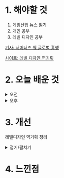 # 1. 해야할 것

1. 게임산업 뉴스 읽기 
2. 개인 공부  
3. 레벨 디자인 공부

[기사: 서머너즈 워 글로벌 흥행](https://www.gamemeca.com/view.php?gid=1749919)

[사이트: 레벨 디자인 역기획](https://blog.naver.com/tepet/140210402877)

# 2. 오늘 배운 것

<details>
<summary>오전</summary>

## 오늘의 뉴스
![image](https://github.com/JM94Ent/TIL-WIL/assets/143363550/70b2e891-115a-49b4-9111-456dad040aa6)
```
90% 해외 수익
게임이 국내에서 잘 되지 않더라도 해외에서 잘 되는 경우가 있다.
감성의 문제인가? 난 이미 이런 사례를 알고 있다.
바로 크로스파이어다.
한국에서 흥행은 실패했지만, 서든어택이 워낙 잘 되어있기도 하고, 중국에서는 서든어택과 같은 위치일 정도로 국민 총게임이다.

이 감성을 알기 위한 시장분석이 중요하다는 걸 다시한번 확인한다.
```

■ 금발 미소녀가 남친 머리통 들고 전기톱 썰기하는 게임 
또래 아이들처럼 노래방 가기와 언데드 썰기하기가 취미인 평범한 고등학생 치어리더의 전기톱 액션, 롤리팝 체인소가 돌아옵니다. 드라가미 게임즈는 14일 그래스호퍼 매뉴팩처의 액션 게임인 롤리팝 체인소 리마스터판, '롤리팝 체인소 리팝(LOLLIPOP CHAINSAW RePOP)' 출시일을 영상과 함께 공개했습니다.

■ 오딘 세계관 잇는 로그라이크, '발할라 서바이벌' 
라이온하트 스튜디오가 오딘 세계관을 잇는 다크판타지 핵앤슬래시 '발할라 서바이벌(VALHALLA SURVIVAL)'의 인게임 모습을 처음으로 공개했습니다. 라이온하트 스튜디오는 "오딘으로 입증한 압도적인 개발력을 바탕으로 로그라이크 장르 최고의 게임을 목표로 게임을 개발중"이라고 전했습니다.

■ [이슈] 엉터리 해석, 황당한 결론...살해 원인이 게임? 
만삭 아내 살해의 원인이 게임중독이라고 나온 방송 내용이 논란입니다. 이에 게임이용자협회(협회장 이철우 변호사)는 공정성과 객관성을 위반했다고 주장하며 방송통신심의위원회에 심의를 신청했다고 13일 밝혔습니다.

■ 코인무스메, 1억 원 규모 CBT 17일부터 진행
이번 베타 테스트는 코인무스메 사전 가챠에서 20달러 상당의 프리미엄 가챠를 총 10회 돌린 이들만 참여할 수 있으며, 참여자들에게는 총액 1억 원 규모의 무스메 코인이 상금으로 지급됩니다. 이번에 진행되는 CBT는 17일 오후 3시부터 30일 23:59분까지 진행되며, 6월 7일부터 10일까지 진행된 벼락치기 가챠 기간 동안 200달러 이상의 가챠를 실행한 유저들 또한 CBT에 참여할 수 있습니다.

■ 게임스컴 for 남미, 상파울루에서 26일 개최
유럽과 아시아를 넘어 이제는 남미로까지 영역을 확장하는 게임스컴. 남미에서 그 시작을 알릴 '게임스컴 라탐(Gamescom Latam)'이 오는 26일부터 30일까지 5일간 브라질 상파울루에서 개최됩니다.

■ 슬롯 매니징 로그라이크 'RP7', 스팀넥스트페스트 출전
국내 인디 개발사 터틀크림 게임즈가 개발중인 로그라이크 RPG 'RP7'이 스팀넥스트페스트에 출전합니다. RP7은 슬롯머신과 로그라이크를 융합한 독특한 기획으로 만들어진 게임입니다. 플레이어는 게임 내에 존재하는 7개의 슬롯을 돌려 랜덤으로 등장하는 몬스터와 포션, 아이템을 배치해 던전의 끝까지 진행해야 하며, 이 과정에서 언제 전투를 치르고, 언제 회복할 것인지를 결정해야 합니다.

■ 던파 2차 창작 플레이마켓 시즌2, 7월 6일 개최 
'던전앤파이터(이하 던파)'의 대표 2차 창작 행사인 '플레이마켓' 시즌6를 7월 6일 서울 양재 aT센터 제2전시장에서 개최됩니다. 이번 '플레이마켓' 시즌6에는 40여 팀이 참가해 개성과 아이디어가 돋보이는 다양한 창작 굿즈를 선보일 예정입니다.

■ [이슈] 배그, 뉴진스 상품에 '없는 천장 있다고' 표기 오류 
크래프톤이 인기 그룹 뉴진스와의 협업 관련 상품에 확률 정보 표기를 정정하는 공지를 내고 이를 수정했습니다. 일종의 천장 시스템인 불운 방지가 뉴진스 협업 관련 아이템에는 적용되지 않았으나 적용된 것으로 표기됐기 때문입니다.
</details>


<details>
<summary>오후</summary>

## 레벨 디자인 공부
![image](https://github.com/JM94Ent/TIL-WIL/assets/143363550/c0439288-ab05-44a6-a4d7-e3ba7e4480e7)

![image](https://github.com/JM94Ent/TIL-WIL/assets/143363550/6eaf8028-9622-4c92-b00d-4b98df61566d)

![image](https://github.com/JM94Ent/TIL-WIL/assets/143363550/8bd136b7-5c7b-47c0-b23f-4229bba3e676)
```
레벨 디자인을 하기 전 모형을 이용한 설계
```
****
### 레벨 디자인의 건축학적 접근 방법
![image](https://github.com/JM94Ent/TIL-WIL/assets/143363550/5df80533-0758-4631-85ff-554939a43d5a)

1. 레벨 디자인이란 심사숙고하며 공간을 창조하는 것이다.

![image](https://github.com/JM94Ent/TIL-WIL/assets/143363550/af8524ef-7160-48ef-8cb5-9753f0b69e9b)

2. 네거티브 공간 내에서 포지티브 공간을 배열한다.

![image](https://github.com/JM94Ent/TIL-WIL/assets/143363550/4489c8c5-e0c9-414f-b987-e352e46997d7)
![image](https://github.com/JM94Ent/TIL-WIL/assets/143363550/6e545742-d62c-4e5f-8225-7c12920105bd)
![image](https://github.com/JM94Ent/TIL-WIL/assets/143363550/3ceb022c-2b04-48ab-953f-8b19b7143f3d)
![image](https://github.com/JM94Ent/TIL-WIL/assets/143363550/781c26fa-4dfd-4dca-ba57-cfc786a1d766)

3. 폼 보이드 (2차원의 3차원으로 진화)

![image](https://github.com/JM94Ent/TIL-WIL/assets/143363550/8092bf21-ff97-48ec-9edb-9572aef39d48)


4. 건축 공간 경험은 어떻게 도달하냐에 따라 좌우된다.

![image](https://github.com/JM94Ent/TIL-WIL/assets/143363550/bb2d0c99-182d-48b9-a51b-bc4b2c322b45)
![image](https://github.com/JM94Ent/TIL-WIL/assets/143363550/8feee226-4ab3-4311-9092-1aab2a9aae01)

5. 천재적 위치(Genius Loci)

특정 위치에서 정확한 뷰를 보여줘서 만드는 경험

6. 역사적인 레벨디자인

- 미궁

![image](https://github.com/JM94Ent/TIL-WIL/assets/143363550/436c5c7f-167d-4255-9437-49c4451a945e)
![image](https://github.com/JM94Ent/TIL-WIL/assets/143363550/cdc4ea88-8eef-462f-9e97-5f93d5e59938)
![image](https://github.com/JM94Ent/TIL-WIL/assets/143363550/10803628-861b-4043-82f9-0163b5e3d67a)

7. 공간 크기 유형

![image](https://github.com/JM94Ent/TIL-WIL/assets/143363550/afe2930a-42e3-4fa9-9820-4033a9af4165)
![image](https://github.com/JM94Ent/TIL-WIL/assets/143363550/2d01dbf9-6a33-4956-8646-4daf4c7a4539)
![image](https://github.com/JM94Ent/TIL-WIL/assets/143363550/d6c873d9-d02e-4cf3-a027-699be7246896)
![image](https://github.com/JM94Ent/TIL-WIL/assets/143363550/d3448c4d-c12e-4422-aecf-56fde15b0c02)
![image](https://github.com/JM94Ent/TIL-WIL/assets/143363550/3a5e3a96-7435-40d4-abea-0bd37174faad)
![image](https://github.com/JM94Ent/TIL-WIL/assets/143363550/61547320-a01b-4442-a1d0-508d72d3a8f8)
![image](https://github.com/JM94Ent/TIL-WIL/assets/143363550/3c636db9-3875-4412-a005-9cfc1574f602)

![image](https://github.com/JM94Ent/TIL-WIL/assets/143363550/360d4837-67d3-4fd4-80bf-c4b18747a406)

![image](https://github.com/JM94Ent/TIL-WIL/assets/143363550/e6f85b17-dbb5-4378-8079-ff0cc8fd5474)

8. 분자구조 레벨디자인

![image](https://github.com/JM94Ent/TIL-WIL/assets/143363550/011a05fb-1bbe-427c-a499-3dcc6587c1fe)
![image](https://github.com/JM94Ent/TIL-WIL/assets/143363550/341871fa-b998-4cad-8d12-9d656e27ad30)
![image](https://github.com/JM94Ent/TIL-WIL/assets/143363550/ad450c26-6e19-4b1d-b630-20a4240e1e81)
![image](https://github.com/JM94Ent/TIL-WIL/assets/143363550/89d5d31b-b642-45fd-a06b-9818767dc672)
![image](https://github.com/JM94Ent/TIL-WIL/assets/143363550/e48f1d63-51f0-430c-864d-ed5eaf08e919)

9. 근접 다이어그램

![image](https://github.com/JM94Ent/TIL-WIL/assets/143363550/258caf18-6224-47e0-b719-88fd9d92f355)
![image](https://github.com/JM94Ent/TIL-WIL/assets/143363550/69875763-7088-4587-a639-dff7e1a657c2)

10. 허브공간

![image](https://github.com/JM94Ent/TIL-WIL/assets/143363550/e2ba1093-0e14-42b2-8b4b-7fc6525f007f)

![image](https://github.com/JM94Ent/TIL-WIL/assets/143363550/d4ef8cff-6f8e-4412-8e39-7adb062b1104)
![image](https://github.com/JM94Ent/TIL-WIL/assets/143363550/f82fba2d-672e-499c-a496-7aa3f54d069d)
![image](https://github.com/JM94Ent/TIL-WIL/assets/143363550/2a9e91cd-9442-4f12-a7ec-1a97bd727fdf)
```
몬스터헌터의 마을 같은 곳이 허브공간의 좋은 예이다.
```





</details>




# 3. 개선
레벨디자인 역기획 정리

<details>
<summary>접기/펼치기</summary>

![image](https://github.com/JM94Ent/TIL-WIL/assets/143363550/8bc1f26d-ed33-4e46-95ad-a549c1448124)

</details>



# 4. 느낀점



